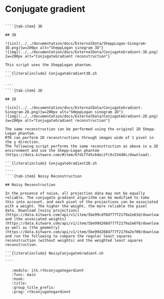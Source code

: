 # Conjugate gradient

`````{tab-set}

````{tab-item} 3D

## 3D

![sin](../../documentation/docs/ExternalData/SheppLogan-Sinogram-3D.png){w=200px alt="SheppLogan sinogram 3D"}
![img](../../documentation/docs/ExternalData/ConjugateGradient-3D.png){w=200px alt="ConjugateGradient reconstruction"}

This script uses the SheppLogan phantom.

```{literalinclude} ConjugateGradient3D.sh
```

````
````{tab-item} 2D

## 2D

![sin](../../documentation/docs/ExternalData/ConjugateGradient-Sinogram-2D.png){w=200px alt="SHeppLogan sinogram 2D"}
![img](../../documentation/docs/ExternalData/ConjugateGradient-2D.png){w=200px alt="ConjugateGradient reconstruction"}

The same reconstruction can be performed using the original 2D Shepp-Logan phantom.
RTK can perform 2D reconstructions through images wide of 1 pixel in the y direction.
The following script performs the same reconstruction as above in a 2D environment and use the Shepp–Logan phantom (https://data.kitware.com/#item/67d1ff45c6dec2fc9c534d0c/download).

```{literalinclude} ConjugateGradient2D.sh
```
````
````{tab-item} Noisy Reconstruction

## Noisy Reconstruction

In the presence of noise, all projection data may not be equally reliable. The conjugate gradient algorithm can be modified to take this into account, and each pixel of the projections can be associated with a weight. The higher the weight, the more reliable the pixel data. Download [noisy projections](https://data.kitware.com/api/v1/item/5be99cdf8d777f2179a2e63d/download) and [the associated weights](https://data.kitware.com/api/v1/item/5be99d268d777f2179a2e6f8/download), as well as [the geometry](https://data.kitware.com/api/v1/item/5be99d268d777f2179a2e700/download), and run the following to compare the regular least squares reconstruction (without weights) and the weighted least squares reconstruction.

```{literalinclude} NoisyConjugateGradient.sh
```
````
`````
```{sphinx_argparse_cli}
   :module: itk.rtkconjugategardient
   :func: main
   :hook:
   :title:
   :group_title_prefix:
   :prog: rtkconjugategardient
```
